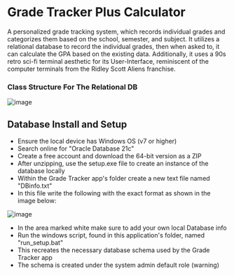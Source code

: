 # Grade Tracker Plus Calculator

A personalized grade tracking system, which records individual grades and categorizes them based on the school, semester, and subject. It utilizes a relational database to record the individual grades, then when asked to, it can calculate the GPA based on the existing data. Additionally, it uses a 90s retro sci-fi terminal aesthetic for its User-Interface, reminiscent of the computer terminals from the Ridley Scott Aliens franchise.

### Class Structure For The Relational DB

![image](https://github.com/user-attachments/assets/9226052e-7f95-4f85-8416-bab6ca65ab46)

## Database Install and Setup

- Ensure the local device has Windows OS (v7 or higher)
- Search online for "Oracle Database 21c" 
- Create a free account and download the 64-bit version as a ZIP
- After unzipping, use the setup.exe file to create an instance of the database locally
- Within the Grade Tracker app's folder create a new text file named "DBinfo.txt" 
- In this file write the following with the exact format as shown in the image below:

![image](https://github.com/user-attachments/assets/220848d1-4f88-4151-bc05-7dea6ba7d82e)

- In the area marked white make sure to add your own local Database info
- Run the windows script, found in this application's folder, named "run_setup.bat" 
- This recreates the necessary database schema used by the Grade Tracker app
- The schema is created under the system admin default role (warning)
